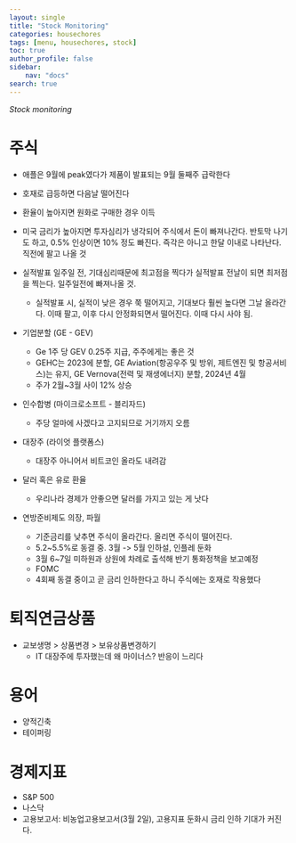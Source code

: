 ```yaml
---
layout: single
title: "Stock Monitoring"
categories: housechores
tags: [menu, housechores, stock]
toc: true
author_profile: false
sidebar:
    nav: "docs"
search: true
---
```


*Stock monitoring*

# 주식 

- 애플은 9월에 peak였다가 제품이 발표되는 9월 둘째주 급락한다
- 호재로 급등하면 다음날 떨어진다
- 환율이 높아지면 원화로 구매한 경우 이득
- 미국 금리가 높아지면 투자심리가 냉각되어 주식에서 돈이 빠져나간다. 반토막 나기도 하고, 0.5% 인상이면 10% 정도 빠진다. 즉각은 아니고 한달 이내로 나타난다. 직전에 팔고 나올 것

- 실적발표 일주일 전, 기대심리때문에 최고점을 찍다가 실적발표 전날이 되면 최저점을 찍는다. 일주일전에 빠져나올 것.
    - 실적발표 시, 실적이 낮은 경우 쭉 떨어지고, 기대보다 훨씬 높다면 그날 올라간다. 이때 팔고, 이후 다시 안정화되면서 떨어진다. 이때 다시 사야 됨.

- 기업분할 (GE - GEV) 
    - Ge 1주 당 GEV 0.25주 지급, 주주에게는 좋은 것
    - GEHC는 2023에 분할, GE Aviation(항공우주 및 방위, 제트엔진 및 항공서비스)는 유지, GE Vernova(전력 및 재생에너지) 분할, 2024년 4월
    - 주가 2월~3월 사이 12% 상승

- 인수합병 (마이크로소프트 - 블리자드)
    - 주당 얼마에 사겠다고 고지되므로 거기까지 오름

- 대장주 (라이엇 플랫폼스)
    - 대장주 아니어서 비트코인 올라도 내려감

- 달러 혹은 유로 환율
    - 우리나라 경제가 안좋으면 달러를 가지고 있는 게 낫다

- 연방준비제도 의장, 파월 
    - 기준금리를 낮추면 주식이 올라간다. 올리면 주식이 떨어진다. 
    - 5.2~5.5%로 동결 중. 3월 -> 5월 인하설, 인플레 둔화 
    - 3월 6~7일 미하원과 상원에 차례로 출석해 반기 통화정책을 보고예정
    - FOMC
    - 4회째 동결 중이고 곧 금리 인하한다고 하니 주식에는 호재로 작용했다
    

# 퇴직연금상품
- 교보생명 > 상품변경 > 보유상품변경하기
    - IT 대장주에 투자했는데 왜 마이너스? 반응이 느리다


# 용어
- 양적긴축
- 테이퍼링

# 경제지표
- S&P 500
- 나스닥
- 고용보고서: 비농업고용보고서(3월 2일), 고용지표 둔화시 금리 인하 기대가 커진다.